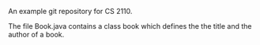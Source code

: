 An example git repository for CS 2110.

The file Book.java contains a class book which defines the the title and the author of a book.